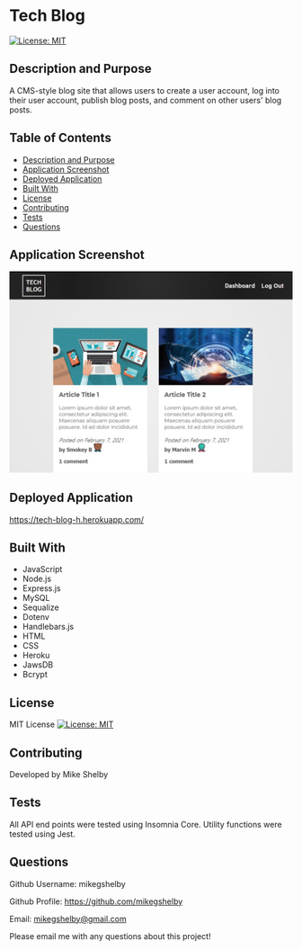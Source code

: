# Tech Blog
[![License: MIT](https://img.shields.io/badge/License-MIT-yellow.svg)](https://opensource.org/licenses/MIT)

## Description and Purpose
A CMS-style blog site that allows users to create a user account, log into their user account, publish blog posts, and comment on other users' blog posts.

## Table of Contents
  - [Description and Purpose](#description-and-purpose)
  - [Application Screenshot](#application-screenshot)
  - [Deployed Application](#deployed-application)
  - [Built With](#built-with)
  - [License](#license)
  - [Contributing](#contributing)
  - [Tests](#tests)
  - [Questions](#questions)

## Application Screenshot
![Tech Blog screenshot](./public/images/tech-blog-screenshot.jpg "Application Screenshot")

## Deployed Application
https://tech-blog-h.herokuapp.com/

## Built With
* JavaScript
* Node.js
* Express.js
* MySQL
* Sequalize
* Dotenv
* Handlebars.js
* HTML
* CSS
* Heroku
* JawsDB
* Bcrypt

## License
MIT License
[![License: MIT](https://img.shields.io/badge/License-MIT-yellow.svg)](https://opensource.org/licenses/MIT)

## Contributing
Developed by Mike Shelby

## Tests
All API end points were tested using Insomnia Core. Utility functions were tested using Jest.

## Questions
Github Username: mikegshelby

Github Profile: https://github.com/mikegshelby

Email: mikegshelby@gmail.com

Please email me with any questions about this project!
